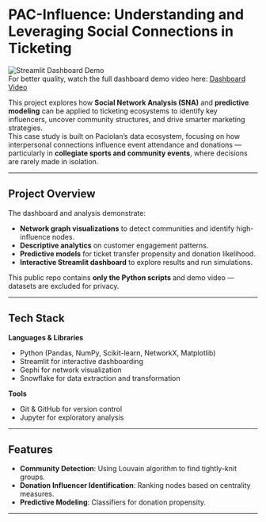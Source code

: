 # PAC-Influence: Understanding and Leveraging Social Connections in Ticketing

![Streamlit Dashboard Demo](demo/dashboard.gif)  
For better quality, watch the full dashboard demo video here: [Dashboard Video]([demo/dashboard.mp4](https://youtu.be/TwNgo616K8Y))

This project explores how **Social Network Analysis (SNA)** and **predictive modeling** can be applied to ticketing ecosystems to identify key influencers, uncover community structures, and drive smarter marketing strategies.  
This case study is built on Paciolan’s data ecosystem, focusing on how interpersonal connections influence event attendance and donations — particularly in **collegiate sports and community events**, where decisions are rarely made in isolation.

---

## Project Overview
The dashboard and analysis demonstrate:
- **Network graph visualizations** to detect communities and identify high-influence nodes.
- **Descriptive analytics** on customer engagement patterns.
- **Predictive models** for ticket transfer propensity and donation likelihood.
- **Interactive Streamlit dashboard** to explore results and run simulations.

This public repo contains **only the Python scripts** and demo video — datasets are excluded for privacy.

---

## Tech Stack
**Languages & Libraries**
- Python (Pandas, NumPy, Scikit-learn, NetworkX, Matplotlib)
- Streamlit for interactive dashboarding
- Gephi for network visualization
- Snowflake for data extraction and transformation

**Tools**
- Git & GitHub for version control
- Jupyter for exploratory analysis

---

## Features
- **Community Detection**: Using Louvain algorithm to find tightly-knit groups.
- **Donation Influencer Identification**: Ranking nodes based on centrality measures.
- **Predictive Modeling**: Classifiers for donation propensity.

---

